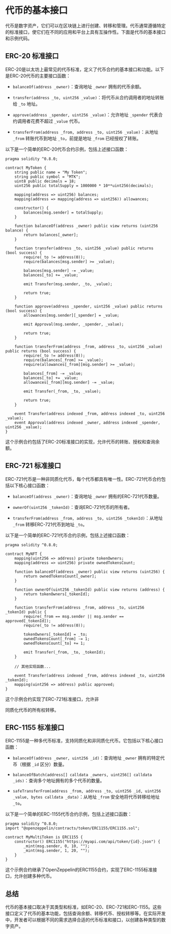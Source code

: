 ﻿
# 代币的基本接口

代币是数字资产，它们可以在区块链上进行创建、转移和管理。代币通常遵循特定的标准接口，使它们在不同的应用和平台上具有互操作性。下面是代币的基本接口和示例代码。

## ERC-20 标准接口

ERC-20是以太坊上最常见的代币标准，定义了代币合约的基本接口和功能。以下是ERC-20代币的主要接口函数：

- `balanceOf(address _owner)`：查询地址 `_owner` 拥有的代币余额。

- `transfer(address _to, uint256 _value)`：将代币从合约调用者的地址转账给 `_to` 地址。

- `approve(address _spender, uint256 _value)`：允许地址 `_spender` 代表合约调用者花费不超过 `_value` 代币。

- `transferFrom(address _from, address _to, uint256 _value)`：从地址 `_from` 转账代币到地址 `_to`，前提是地址 `_from` 已经授权了转账。

以下是一个简单的ERC-20代币合约示例，包括上述接口函数：

```solidity
pragma solidity ^0.8.0;

contract MyToken {
    string public name = "My Token";
    string public symbol = "MTK";
    uint8 public decimals = 18;
    uint256 public totalSupply = 1000000 * 10**uint256(decimals);

    mapping(address => uint256) balances;
    mapping(address => mapping(address => uint256)) allowances;

    constructor() {
        balances[msg.sender] = totalSupply;
    }

    function balanceOf(address _owner) public view returns (uint256 balance) {
        return balances[_owner];
    }

    function transfer(address _to, uint256 _value) public returns (bool success) {
        require(_to != address(0));
        require(balances[msg.sender] >= _value);

        balances[msg.sender] -= _value;
        balances[_to] += _value;

        emit Transfer(msg.sender, _to, _value);

        return true;
    }

    function approve(address _spender, uint256 _value) public returns (bool success) {
        allowances[msg.sender][_spender] = _value;

        emit Approval(msg.sender, _spender, _value);

        return true;
    }

    function transferFrom(address _from, address _to, uint256 _value) public returns (bool success) {
        require(_to != address(0));
        require(balances[_from] >= _value);
        require(allowances[_from][msg.sender] >= _value);

        balances[_from] -= _value;
        balances[_to] += _value;
        allowances[_from][msg.sender] -= _value;

        emit Transfer(_from, _to, _value);

        return true;
    }
    
    event Transfer(address indexed _from, address indexed _to, uint256 _value);
    event Approval(address indexed _owner, address indexed _spender, uint256 _value);
}
```

这个示例合约包括了ERC-20标准接口的实现，允许代币的转账、授权和查询余额。

## ERC-721 标准接口

ERC-721代币是一种非同质化代币，每个代币都具有唯一性。ERC-721代币合约包括以下核心接口函数：

- `balanceOf(address _owner)`：查询地址 `_owner` 拥有的ERC-721代币数量。

- `ownerOf(uint256 _tokenId)`：查询ERC-721代币的所有者。

- `transferFrom(address _from, address _to, uint256 _tokenId)`：从地址 `_from` 转移ERC-721代币到地址 `_to`。

以下是一个简单的ERC-721代币合约示例，包括上述接口函数：

```solidity
pragma solidity ^0.8.0;

contract MyNFT {
    mapping(uint256 => address) private tokenOwners;
    mapping(address => uint256) private ownedTokensCount;

    function balanceOf(address _owner) public view returns (uint256) {
        return ownedTokensCount[_owner];
    }

    function ownerOf(uint256 _tokenId) public view returns (address) {
        return tokenOwners[_tokenId];
    }

    function transferFrom(address _from, address _to, uint256 _tokenId) public {
        require(_from == msg.sender || msg.sender == approved[_tokenId]);
        require(_to != address(0));

        tokenOwners[_tokenId] = _to;
        ownedTokensCount[_from] -= 1;
        ownedTokensCount[_to] += 1;

        emit Transfer(_from, _to, _tokenId);
    }

    // 其他实现函数...
    
    event Transfer(address indexed _from, address indexed _to, uint256 _tokenId);
    mapping(uint256 => address) public approved;
}
```

这个示例合约实现了ERC-721标准接口，允许非

同质化代币的所有权转移。

## ERC-1155 标准接口

ERC-1155是一种多代币标准，支持同质化和非同质化代币。它包括以下核心接口函数：

- `balanceOf(address _owner, uint256 _id)`：查询地址 `_owner` 拥有的特定代币（根据 `_id` 区分）数量。

- `balanceOfBatch(address[] calldata _owners, uint256[] calldata _ids)`：查询多个地址拥有的多个代币的数量。

- `safeTransferFrom(address _from, address _to, uint256 _id, uint256 _value, bytes calldata _data)`：从地址 `_from` 安全地将代币转移给地址 `_to`。

以下是一个简单的ERC-1155代币合约示例，包括上述接口函数：

```solidity
pragma solidity ^0.8.0;
import "@openzeppelin/contracts/token/ERC1155/ERC1155.sol";

contract MyMultiToken is ERC1155 {
    constructor() ERC1155("https://myapi.com/api/token/{id}.json") {
        _mint(msg.sender, 0, 10, "");
        _mint(msg.sender, 1, 20, "");
    }
}
```

这个示例合约继承了OpenZeppelin的ERC1155合约，实现了ERC-1155标准接口，允许创建多种代币。

## 总结

代币的基本接口取决于其类型和标准，如ERC-20、ERC-721和ERC-1155。这些接口定义了代币的基本功能，包括查询余额、转移代币、授权转移等。在实际开发中，开发者可以根据不同的需求选择合适的代币标准和接口，以创建各种类型的数字资产。
